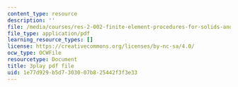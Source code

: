 ```yaml
---
content_type: resource
description: ''
file: /media/courses/res-2-002-finite-element-procedures-for-solids-and-structures-spring-2010/1e77d929b5d7303007b825442f3f3e33_Jfibd3L_E_o.pdf
file_type: application/pdf
learning_resource_types: []
license: https://creativecommons.org/licenses/by-nc-sa/4.0/
ocw_type: OCWFile
resourcetype: Document
title: 3play pdf file
uid: 1e77d929-b5d7-3030-07b8-25442f3f3e33
---
```

